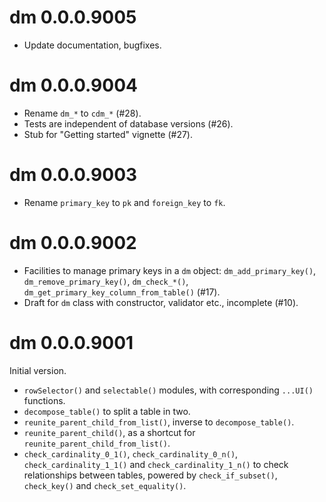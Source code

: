 # dm 0.0.0.9005

- Update documentation, bugfixes.


# dm 0.0.0.9004

- Rename `dm_*` to `cdm_*` (#28).
- Tests are independent of database versions (#26).
- Stub for "Getting started" vignette (#27).


# dm 0.0.0.9003

- Rename `primary_key` to `pk` and `foreign_key` to `fk`.


# dm 0.0.0.9002

- Facilities to manage primary keys in a `dm` object: `dm_add_primary_key()`, `dm_remove_primary_key()`, `dm_check_*()`, `dm_get_primary_key_column_from_table()` (#17).
- Draft for `dm` class with constructor, validator etc., incomplete (#10).


# dm 0.0.0.9001

Initial version.

- `rowSelector()` and `selectable()` modules, with corresponding `...UI()` functions.
- `decompose_table()` to split a table in two.
- `reunite_parent_child_from_list()`, inverse to `decompose_table()`.
- `reunite_parent_child()`, as a shortcut for `reunite_parent_child_from_list()`.
- `check_cardinality_0_1()`, `check_cardinality_0_n()`, `check_cardinality_1_1()` and `check_cardinality_1_n()` to check relationships between tables, powered by `check_if_subset()`, `check_key()` and `check_set_equality()`.
